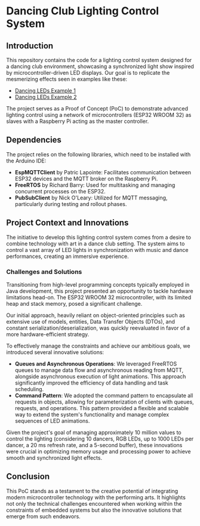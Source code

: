 # Dancing Club Lighting Control System

## Introduction

This repository contains the code for a lighting control system designed for a dancing club environment, showcasing a synchronized light show inspired by microcontroller-driven LED displays. Our goal is to replicate the mesmerizing effects seen in examples like these:

- [Dancing LEDs Example 1](https://www.youtube.com/watch?v=HvrCyIZb5q8)
- [Dancing LEDs Example 2](https://www.youtube.com/watch?v=-Rot9uaVO8s)

The project serves as a Proof of Concept (PoC) to demonstrate advanced lighting control using a network of microcontrollers (ESP32 WROOM 32) as slaves with a Raspberry Pi acting as the master controller.

## Dependencies

The project relies on the following libraries, which need to be installed with the Arduino IDE:

- **EspMQTTClient** by Patric Lapointe: Facilitates communication between ESP32 devices and the MQTT broker on the Raspberry Pi.
- **FreeRTOS** by Richard Barry: Used for multitasking and managing concurrent processes on the ESP32.
- **PubSubClient** by Nick O'Leary: Utilized for MQTT messaging, particularly during testing and rollout phases.

## Project Context and Innovations

The initiative to develop this lighting control system comes from a desire to combine technology with art in a dance club setting. The system aims to control a vast array of LED lights in synchronization with music and dance performances, creating an immersive experience.

### Challenges and Solutions

Transitioning from high-level programming concepts typically employed in Java development, this project presented an opportunity to tackle hardware limitations head-on. The ESP32 WROOM 32 microcontroller, with its limited heap and stack memory, posed a significant challenge.

Our initial approach, heavily reliant on object-oriented principles such as extensive use of models, entities, Data Transfer Objects (DTOs), and constant serialization/deserialization, was quickly reevaluated in favor of a more hardware-efficient strategy.

To effectively manage the constraints and achieve our ambitious goals, we introduced several innovative solutions:

- **Queues and Asynchronous Operations**: We leveraged FreeRTOS queues to manage data flow and asynchronous reading from MQTT, alongside asynchronous execution of light animations. This approach significantly improved the efficiency of data handling and task scheduling.
- **Command Pattern**: We adopted the command pattern to encapsulate all requests in objects, allowing for parameterization of clients with queues, requests, and operations. This pattern provided a flexible and scalable way to extend the system's functionality and manage complex sequences of LED animations.

Given the project's goal of managing approximately 10 million values to control the lighting (considering 10 dancers, RGB LEDs, up to 1000 LEDs per dancer, a 20 ms refresh rate, and a 5-second buffer), these innovations were crucial in optimizing memory usage and processing power to achieve smooth and synchronized light effects.

## Conclusion

This PoC stands as a testament to the creative potential of integrating modern microcontroller technology with the performing arts. It highlights not only the technical challenges encountered when working within the constraints of embedded systems but also the innovative solutions that emerge from such endeavors.






